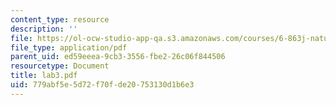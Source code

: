 ```yaml
---
content_type: resource
description: ''
file: https://ol-ocw-studio-app-qa.s3.amazonaws.com/courses/6-863j-natural-language-and-the-computer-representation-of-knowledge-spring-2003/779abf5e5d72f70fde20753130d1b6e3_lab3.pdf
file_type: application/pdf
parent_uid: ed59eeea-9cb3-3556-fbe2-26c06f844506
resourcetype: Document
title: lab3.pdf
uid: 779abf5e-5d72-f70f-de20-753130d1b6e3
---
```

